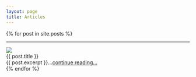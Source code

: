 ```yaml
---
layout: page
title: Articles
---
```


{% for post in site.posts %}
 
<hr/>

<div class="art-summary">

<div class="art-img">
<a href="{{ post.url | relative_url }}"><img src ="{{post.thumbnail }}"></a>
</div> 
<div class="art-title"> {{ post.title }} </div>
<div class = "art-desc">
{{ post.excerpt }}...<a href ="{{ post.url | relative_url }}">continue reading...</a>
</div>
 
</div>
{% endfor %}


